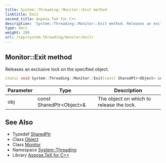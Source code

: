 ```yaml
---
title: System::Threading::Monitor::Exit method
linktitle: Exit
second_title: Aspose.TeX for C++
description: 'System::Threading::Monitor::Exit method. Releases an exclusive lock on the specified object in C++.'
type: docs
weight: 200
url: /cpp/system.threading/monitor/exit/
---
```

## Monitor::Exit method


Releases an exclusive lock on the specified object.

```cpp
static void System::Threading::Monitor::Exit(const SharedPtr<Object> &obj)
```


| Parameter | Type | Description |
| --- | --- | --- |
| obj | const SharedPtr\<Object\>\& | The object on which to release the lock. |

## See Also

* Typedef [SharedPtr](../../../system/sharedptr/)
* Class [Object](../../../system/object/)
* Class [Monitor](../)
* Namespace [System::Threading](../../)
* Library [Aspose.TeX for C++](../../../)
